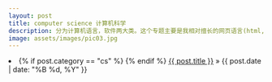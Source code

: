 ```yaml
---
layout: post
title: computer science 计算机科学
description: 分为计算机语言，软件两大类。这个专题主要是我相对擅长的网页语言(html,ruby,css,js等)，数学软件(matlab,R等)，和标记语言(LaTeX,markdown等)的学习心得。
image: assets/images/pic03.jpg
---
```


<li>
{% if post.category == "cs" %}
	<i class="fa fa-microphone"></i> 
{% endif %}
<a href="{{ post.url }}">{{ post.title }}</a><span> &raquo; {{ post.date | date: "%B %d, %Y" }}</span></li>